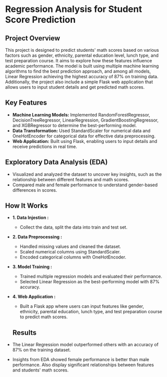 # Regression Analysis for Student Score Prediction

## Project Overview

This project is designed to predict students' math scores based on various factors such as gender, ethnicity, parental education level, lunch type, and test preparation course. It aims to explore how these features influence academic performance. The model is built using multiple machine learning algorithms to find the best prediction approach, and among all models, Linear Regression achieving the highest accuracy of 87% on training data. Additionally, the project also include a simple Flask web application that allows users to input student details and get predicted math scores.


## Key Features

+ **Machine Learning Models:** Implemented RandomForestRegressor, DecisionTreeRegressor, LinearRegression, GradientBoostingRegressor, and XGBRegressor to determine the best-performing model.
+ **Data Transformation:** Used StandardScaler for numerical data and OneHotEncoder for categorical data for effective data preprocessing.
+ **Web Application:** Built using Flask, enabling users to input details and receive predictions in real time.

## Exploratory Data Analysis (EDA)

  + Visualized and analyzed the dataset to uncover key insights, such as the relationship between different features and math scores.
  + Compared male and female performance to understand gender-based differences in scores.
 
 ## How It Works
+ **1. Data Injestion :**
  + Collect the data, split the data into train and test set.
+ **2. Data Preprocessing :**
    + Handled missing values and cleaned the dataset.
    + Scaled numerical columns using StandardScaler.
    + Encoded categorical columns with OneHotEncoder.
+ **3. Model Training :**
  + Trained multiple regression models and evaluated their performance.
  + Selected Linear Regression as the best-performing model with 87% accuracy.

+ **4. Web Application :**
  + Built a Flask app where users can input features like gender, ethnicity, parental education, lunch type, and test preparation course to predict math scores.
 
  ## Results

+  The Linear Regression model outperformed others with an accuracy of 87% on the training dataset.
+  Insights from EDA showed female performance is better than male performance. Also display significant relationships between features and students' math scores.

 
